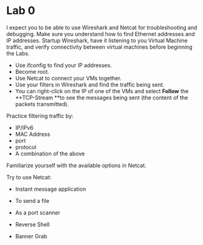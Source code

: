 # **Lab 0**

I expect you to be able to use Wireshark and Netcat for troubleshooting and debugging. Make sure you understand how to find Ethernet addresses and IP addresses. Startup Wireshark, have it listening to you Virtual Machine traffic, and verify connectivity between virtual machines before beginning the Labs.

* Use ifconfig to find your IP addresses.
* Become root.
* Use Netcat to connect your VMs together. 
* Use your filters in Wireshark and find the traffic being sent. 
* You can right-click on the IP of one of the VMs and select **Follow** the **TCP-Stream **to see the messages being sent \(the content of the packets transmitted\).

Practice filtering traffic by:

* IP/IPv6
* MAC Address
* port
* protocol
* A combination of the above

Familiarize yourself with the available options in Netcat.

Try to use Netcat:

* Instant message application

* To send a file

* As a port scanner

* Reverse Shell

* Banner Grab



